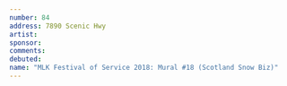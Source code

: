 ```yaml
---
number: 84
address: 7890 Scenic Hwy
artist:
sponsor:
comments: 
debuted:
name: "MLK Festival of Service 2018: Mural #18 (Scotland Snow Biz)"
---
```

